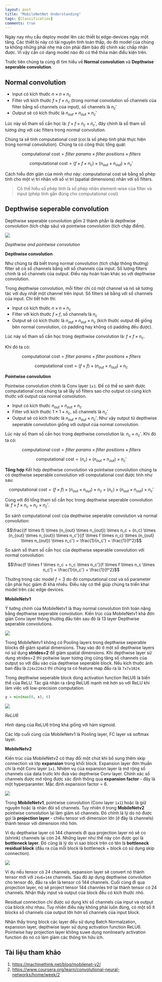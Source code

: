 ```yaml
---
layout: post
title: "MobileNetNet Understanding"
tags: [Classification]
comments: true
---
```


Ngày nay nhu cầu deploy model lên các thiết bị edge-devices ngày một tăng. Các thiết bị này có tài nguyên tính toán thấp, do đó model của chúng ta không những phải nhẹ mà còn phải đảm bảo độ chính xác chấp nhận được. Vì vậy cần có dạng model nào đó có thể thỏa mãn điều kiện trên.

Trước tiên chúng ta cùng đi tìm hiểu về **Normal convolution** và **Depthwise seperable convolution**.

## Normal convolution
- Input có kích thước $n \times n \times n_c$
- Filter với kích thước $f \times f \times n_c$ (trong normal convolution số channels của filter bằng số channels của input), số channels là $n_c'$
- Output sẽ có kích thước là $n_{out} \times n_{out} \times n_c'$

Lúc này số tham số cần học là: $f \times f \times n_c \times n_c'$, đây chính là số tham số tương ứng với các filters trong normal convolution.

Chúng ta sẽ tính computational cost (coi là số phép tính phải thực hiện trong normal convolution). Chúng ta có công thức tổng quát:

$$\text{computational~cost} = filter~params \times filter~positions \times filters$$

$$\text{computational~cost} = (f \times f \times n_c) \times (n_{out} \times n_{out}) \times n_c'$$

Cách hiểu đơn giản của mình như này: computational cost sẽ bằng số phép tính cho một vị trí nhân với số vị trí (spatial dimensions) nhân với số filters. 

> Có thể hiểu số phép tính là số phép nhân element-wise của filter và input (phép tính gần đúng cho computational cost)

## Depthwise seperable convolution

Depthwise seperable convolution gồm 2 thành phần là depthwise convolution (tích chập sâu) và pointwise convolution (tích chập điểm).

<img src="https://img1.daumcdn.net/thumb/R1280x0/?scode=mtistory2&fname=https%3A%2F%2Fblog.kakaocdn.net%2Fdn%2FcZVs6K%2FbtqEjDk7MiM%2FNHT9gK6KOky6HHMH4RDzI0%2Fimg.png" style="display:block; margin-left:auto; margin-right:auto">

*Depthwise and pointwise convolution*

**Depthwise convolution**

Như chúng ta đã biết trong normal convolution (tích chập thông thường) filter sẽ có số channels bằng với số channels của input. Số lượng filters chính là số channels của output. Điều này hoàn toàn khác so với depthwise convolution.

Trong depthwise convolution, mỗi filter chỉ có một channel và nó sẽ tương tác với duy nhất một channel trên input. Số filters sẽ bằng với số channels của input. Chi tiết hơn thì:
- Input có kích thước $n \times n \times n_c$
- Filter với kích thước $f \times f$, số channels là $n_c$
- Output sẽ có kích thước là $n_{out} \times n_{out} \times n_c$ (kích thước output để giống bên normal convolution, có padding hay không có padding đều được).

Lúc này số tham số cần học trong depthwise convolution là: $f \times f \times n_c$.

Khi đó ta có:

$$\text{computational~cost} = filter~params \times filter~positions \times filters$$

$$\text{computational~cost} = (f \times f) \times (n_{out} \times n_{out}) \times n_c$$

**Pointwise convolution**

Pointwise convolution chính là Conv layer `1x1`. Để có thể so sánh được computational cost chúng ta sẽ lấy số filters sao cho output có cùng kích thước với output của normal convolution.
- Input có kích thước $n_{out} \times n_{out} \times n_c$
- Filter với kích thước $1 \times 1 \times n_c$, số channels là $n_c'$
- Output sẽ có kích thước là $n_{out} \times n_{out} \times n_c'$. Như vậy output từ depthwise seperable convolution giống với output của normal convolution.

Lúc này số tham số cần học trong depthwise convolution là: $n_c \times n_c'$.
Khi đó ta có:

$$\text{computational~cost} = filter~params \times filter~positions \times filters$$

$$\text{computational~cost} = (n_c) \times (n_{out} \times n_{out}) \times n_c'$$

**Tổng hợp**
Kết hợp depthwise convolution và pointwise convolution chúng ta có depthwise seperable convolution với computational cost được tính như sau:

$$\text{computational~cost} = (f \times f) \times (n_{out} \times n_{out}) \times n_c + (n_c) \times (n_{out} \times n_{out}) \times n_c'$$

Cùng với đó tổng tham số cần học trong depthwise seperable convolution là: $f \times f \times n_c + n_c \times n_c'$.

So sánh computational cost của depthwise seperable convolution và normal convolution:

$$\frac{(f \times f) \times (n_{out} \times n_{out}) \times n_c + (n_c) \times (n_{out} \times n_{out}) \times n_c'}{(f \times f \times n_c) \times (n_{out} \times n_{out}) \times n_c'} = \frac{1}{n_c'} + \frac{1}{f^2}$$

So sánh số tham số cần học của depthwise seperable convolution với normal convolution:

$$\frac{f \times f \times n_c + n_c \times n_c'}{f \times f \times n_c \times n_c'} = \frac{1}{n_c'} + \frac{1}{f^2}$$

Thường trong các model $f=3$ do đó computational cost và số parameter cần phải học giảm đi khá nhiều. Điều này có thể giúp chúng ta triển khai model trên các edge devices.

**MobileNetv1**

Ý tưởng chính của MobileNetv1 là thay normal convolution tính toán nặng bằng depthwise seperable convolution.
Kiến trúc của MobileNetv1 khá đơn giản Conv layer thông thường đầu tiên sau đó là 13 layer Depthwise seperable convolutions.

<img src="https://machinethink.net/images/mobilenet-v2/DepthwiseSeparableConvolution.png" style="display:block; margin-left:auto; margin-right:auto">

Trong MobileNetv1 không có Pooling layers trong depthwise seperable blocks để giảm spatial dimensions. Thay vào đó ở một số depthwise layers nó sử dụng **strides=2** để giảm spatial dimensions. Khi depthwise layer sử dụng strides=2 thì poitwise layer tương ứng cũng tăng số channels của output so với đầu vào của depthwise seperable block. Nếu kích thước ảnh ban đầu là `224x224x3` thì chúng ta có feature map đầu ra là `7x7x1024`.

Trong depthwise seperable block dùng activation function ReLU6 là biến thể của ReLU. Tác giả nhận ra rằng ReLU6 mạnh mẽ hơn so với ReLU khi làm việc với low-precision computation. 

```python
y = min(max(0, x), 6)
```

<img src="https://machinethink.net/images/mobilenet-v2/ReLU6@2x.png" style="display:block; margin-left:auto; margin-right:auto">

*ReLU6*

Hình dạng của ReLU6 trông khá giống với hàm sigmoid.

Các lớp cuối cùng của MobileNetv1 là Pooling layer, FC layer và softmax layer.

**MobileNetv2**

Kiến trúc của MobileNetv2 có thay đổi một chút khi bổ sung thêm skip connection và lớp **expansion** trong khối block. Expansion layer đơn thuần chỉ là một Conv layer `1x1`. Nhiệm vụ của expansion layer là mở rộng số channels của data trước khi đưa vào depthwise Conv layer. Chính xác số channels được mở rộng được xác định thông qua **expansion factor** - đây là một hyperparamter. Mặc định expansion factor = 6.

<img src="https://machinethink.net/images/mobilenet-v2/ResidualBlock@2x.png" style="display:block; margin-left:auto; margin-right:auto">

Trong **MobileNetv1**, pointwise convolution (Conv layer `1x1`) hoặc là giữ nguyên hoặc là nhân đôi số channels. Tuy nhiên ở trong **MobileNetv2** pointwise convolution lại làm giảm sô channels. Đó chính là lý do nó được gọi là **projection layer** - chiếu tensor với dimension lớn  (ở đây là channels) thành tensor với dimension nhỏ hơn.

Ví dụ depthwise layer có 144 channels đi qua projection layer nó sẽ co (shrink) channels lại còn 24. Những layer như thế này còn được gọi là **bottleneck layer**. Đó cũng là lý do vì sao block trên có tên là **bottleneck residual block** (đầu ra của mỗi block là bottleneck + block có sử dụng skip connection).

<img src="https://machinethink.net/images/mobilenet-v2/ExpandProject@2x.png" style="display:block; margin-left:auto; margin-right:auto">

Ví dụ nếu tensor có 24 channels, expansion layer sẽ convert nó thành tensor mới với `24x6=144` channels. Sau đó áp dụng depthwise convolution cho tensor đó, đầu ra vẫn là tensor có 144 channels. Cuối cùng đi qua projection layer, nó sẽ project tensor 144 channles trở lại thành tensor có 24 channels. Nhận thấy input và output của block đều có kích thước nhỏ.

Residual connection chỉ được sử dụng khi số channels của input và output của block như nhau. Tuy nhiên điều này không phải luôn đúng, có một số ít blocks số channels của output lớn hơn số channels của input block.

Nhận thấy trong block các layer đều sử dụng Batch Normalzation, expansion layer, depthwise layer sử dụng activation function ReLU6. Pointwise hay projection layer không suwe dụng nonlinearly activation function do nó có làm giảm các thông tin hữu ích.


## Tài liệu tham khảo
1. https://machinethink.net/blog/mobilenet-v2/
2. https://www.coursera.org/learn/convolutional-neural-networks/home/week/2


